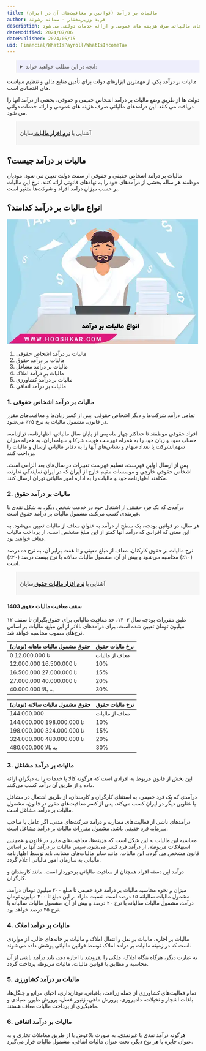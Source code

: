 ```yaml
---
title: مالیات بر درآمد (قوانین و معافیت‌های آن در ایران)
author: فربد وزیرمختار - سمانه رشوند
description: مالیات بر درآمد، سهمی از درآمد افراد و شرکت‌هاست که به دولت پرداخت می‌شود. مالیات بر درآمد یکی از مهمترین ابزارهای دولت برای تأمین منابع مالی و تنظیم سیاست های اقتصادی است. این درآمدهای مالیاتی صرف هزینه های عمومی و ارائه خدمات دولتی می شود.
dateModified: 2024/07/06
datePublished: 2024/05/15
uid: Financial/WhatIsPayroll/WhatIsIncomeTax
---
```


<blockquote style="background-color:#eeeefc; padding:0.5rem">
<details>
  <summary>آنچه در این مطلب خواهید خواند:</summary>
  <ul>
    <li>مالیات بر درآمد چیست؟</li>
    <li>انواع مالیات بر درآمد کدامند؟</li>
    <ul>
     <li>مالیات بر درآمد اشخاص حقوقی</li>
     <li>مالیات بر درآمد حقوق</li>
     <li>سقف معافیت مالیات حقوق 1403</li>
     <li>مالیات بر درآمد مشاغل</li>
     <li>مالیات بر درآمد املاک</li>
     <li>مالیات بر درآمد کشاورزی</li>
     <li>مالیات بر درآمد اتفاقی</li>
   </ul>
  </ul>
</details>
</blockquote>

مالیات بر درآمد یکی از مهمترین ابزارهای دولت برای تأمین منابع مالی و تنظیم سیاست های اقتصادی است. 

دولت ها از طریق وضع مالیات بر درآمد اشخاص حقیقی و حقوقی، بخشی از درآمد آنها را دریافت می کنند. این درآمدهای مالیاتی صرف هزینه های عمومی و ارائه خدمات دولتی می شود. 

<blockquote style="background-color:#f5f5f5; padding:0.5rem">
<p><strong>آشنایی با <a href="https://www.hooshkar.com/Software/Sayan/Module/TpTaxGov" target="_blank">نرم افزار مالیات
</a> سایان</strong></p></blockquote>

## مالیات بر درآمد چیست؟
مالیات بر درآمد اشخاص حقیقی و حقوقی از سمت دولت تعیین می شود. مودیان موظفند هر ساله بخشی از درآمدهای خود را به نهادهای قانونی ارائه کنند.  نرخ این مالیات بر حسب میزان درآمد افراد و شرکت‌ها متغیر است.

## انواع مالیات بر درآمد کدامند؟

![انواع مالیات بر درآمد](./Images/WhatIsIncomeTax.webp)

1. مالیات بر درآمد اشخاص حقوقی
2. مالیات بر درآمد حقوق
3. مالیات بر درآمد مشاغل
4. مالیات بر درآمد املاک
5. مالیات بر درآمد کشاورزی
6. مالیات بر درآمد اتفاقی

### 1. مالیات بر درآمد اشخاص حقوقی
تمامی درآمد شرکت‌ها و دیگر اشخاص حقوقی، پس از کسر زیان‌ها و معافیت‌های مقرر در قانون، مشمول مالیات به نرخ ۲۵٪ می‌شود. 

افراد حقوقی موظفند تا حداکثر چهار ماه پس از پایان سال مالیاتی، اظهارنامه، ترازنامه، حساب سود و زیان خود را به همراه فهرست هویت شرکا و سهامداران، به همراه میزان سهم‌الشرکت یا تعداد سهام و نشانی‌های آنها را به دفاتر مالیاتی ارسال و مالیات را پرداخت کنند. 

پس از ارسال اولین فهرست، تسلیم فهرست تغییرات در سال‌های بعد الزامی است. اشخاص حقوقی خارجی و موسسات مقیم خارج از ایران که در ایران نمایندگی ندارند، مکلفند اظهارنامه خود و مالیات را به اداره امور مالیاتی تهران ارسال کنند.

### 2. مالیات بر درآمد حقوق

درآمدی که یک فرد حقیقی از اشتغال خود در خدمت شخص دیگر، به شکل نقدی یا غیرنقدی کسب می‌کند، مشمول مالیات بر درآمد حقوق است.


هر سال، در قوانین بودجه، یک سطح از درآمد به عنوان معاف از مالیات تعیین می‌شود. به این معنی که افرادی که درآمد آنها کمتر از این مبلغ مشخص است، از پرداخت مالیات معاف خواهند بود.

نرخ مالیات بر حقوق کارکنان، معاف از مبلغ معینی و تا هفت برابر آن، به نرخ ده درصد (۱۰٪) محاسبه می‌شود و بیش از آن، مشمول مالیات سالانه با نرخ بیست درصد (۲۰٪) است.

<blockquote style="background-color:#f5f5f5; padding:0.5rem">
<p><strong>آشنایی با <a href="https://www.hooshkar.com/Software/Sayan/Module/Payroll" target="_blank">نرم افزار مالیات حقوق
</a> سایان</strong></p></blockquote>

#### سقف معافیت مالیات حقوق 1403

طبق مقررات بودجه سال ۱۴۰۳، حد معافیت مالیاتی برای حقوق‌بگیران تا سقف ۱۲ میلیون تومان تعیین شده است. برای درآمدهای بالاتر از این مبلغ، مالیات بر اساس  نرخ‌های مصوب محاسبه خواهد شد.

| حقوق مشمول مالیات ماهانه (تومان) | نرخ مالیات حقوق|
|----------|----------|
|0 تا 12.000.000|معاف از مالیات|
|12.000.000 تا 16.500.000|10%|
|16.500.000 تا 27.000.000|15%|
|27.000.000 تا 40.000.000|20%|
|40.000.000 به بالا|30%|

| حقوق مشمول مالیات سالانه (تومان) | نرخ مالیات حقوق|
|----------|----------|
|   144.000.000       |      معاف از مالیات    |
|    144.000.000 تا 198.000.000      |       10%   |
|      198.000.000 تا 324.000.000    |    15%      |
|      324.000.000 تا 480.000.000    |   20%       |
|    480.000.000 به بالا      |      30%    |

### 3. مالیات بر درآمد مشاغل

این بخش از قانون مربوط به افرادی است که هرگونه کالا یا خدمات را به دیگران ارائه داده و از طریق آن درآمد کسب می‌کنند. 

درآمدی که یک فرد حقیقی، به استثنای کارگران و کارمندان، از طریق اشتغال در مشاغل یا عناوین دیگر در ایران کسب می‌کند، پس از کسر معافیت‌های مقرر در قانون، مشمول مالیات بر درآمد مشاغل است. 

درآمدهای ناشی از فعالیت‌های مضاربه و درآمد شرکت‌های مدنی، اگر عامل یا صاحب سرمایه فرد حقیقی باشد، مشمول مقررات مالیات بر درآمد مشاغل است.

محاسبه این مالیات به این شکل است که هزینه‌ها، معافیت‌های مقرر در قانون و همچنین استهلاکات مربوطه، از درآمد فرد کسر می‌شود، سپس مالیات بر درآمد آنها بر اساس قانون مشخص می گردد. این مالیات، مانند سایر مالیات‌های مشابه، باید توسط اظهارنامه مالیاتی به سازمان امور مالیاتی اعلام گردد.

درآمد این دسته افراد همچنان از معافیت مالیاتی برخوردار است، مانند کارمندان و کارگران. 

میزان و نحوه محاسبه مالیات بر درآمد فرد حقیقی تا مبلغ ۲۰۰ میلیون تومان درآمد، مشمول مالیات سالیانه ۱۵ درصد است. نسبت مازاد بر این مبلغ تا ۴۰۰ میلیون تومان درآمد، مشمول مالیات سالیانه با نرخ ۲۰ درصد و بیش از آن، مشمول مالیات سالیانه با نرخ ۲۵ درصد خواهد بود.

### 4. مالیات بر درآمد املاک

مالیات بر اجاره، مالیات بر نقل و انتقال املاک و مالیات بر خانه‌های خالی، از مواردی است که در زمینه مالیات بر درآمد املاک توسط قوانین مالیاتی پوشش داده می‌شوند.

به عبارت دیگر، هرگاه بنگاه املاک، ملکی را بفروشد یا اجاره دهد، باید درآمد ناشی از آن محاسبه و مطابق با قوانین مالیات، مالیات مربوطه پرداخت گردد. 



### 5. مالیات بر درآمد کشاورزی

تمام فعالیت‌های کشاورزی از جمله زراعت، باغبانی، نوغان‌داری، احیای مراتع و جنگل‌ها، باغات اشجار و نخیلات، دامپروری، پرورش ماهی، زنبور عسل، پرورش طیور، صیادی و ماهیگیری از پرداخت مالیات معاف هستند.

### 6. مالیات بر درآمد اتفاقی

هرگونه درآمد نقدی یا غیرنقدی، به صورت بلاعوض یا از طریق معاملات تجاری و به عنوان جایزه یا هر نوع دیگر، تحت عنوان مالیات اتفاقی، مشمول مالیات قرار می‌گیرد.